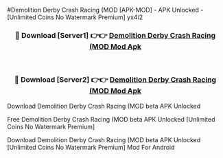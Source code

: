 #Demolition Derby Crash Racing (MOD [APK-MOD] - APK Unlocked - [Unlimited Coins No Watermark Premium] yx4i2



<div align="center">

<h3>🔴 Download [Server1] 👉👉 <a href="https://momento.my/?title=Demolition_Derby_Crash_Racing_(MOD">Demolition Derby Crash Racing (MOD Mod Apk</a></h3><br>

<h3>🔴 Download [Server2] 👉👉 <a href="https://momento.my/?title=Demolition_Derby_Crash_Racing_(MOD">Demolition Derby Crash Racing (MOD Mod Apk</a></h3>
</div>



Download Demolition Derby Crash Racing (MOD beta APK Unlocked

Free Demolition Derby Crash Racing (MOD beta APK Unlocked [Unlimited Coins No Watermark Premium]

Download Demolition Derby Crash Racing (MOD beta APK Unlocked [Unlimited Coins No Watermark Premium] Mod For Android
